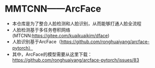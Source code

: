 # MMTCNN——ArcFace

- 本仓库是为了整合人脸检测和人脸识别，从而能够打通人脸全流程
- 人脸检测基于多任务卷积网络(MTCNN:https://gitee.com/kuaikuaikim/dface)
- 人脸识别基于ArcFace（https://github.com/ronghuaiyang/arcface-pytorch）
- 其中，ArcFace的模型需要从这里下载：https://github.com/ronghuaiyang/arcface-pytorch/issues/83
